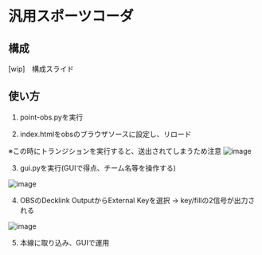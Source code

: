 # 汎用スポーツコーダ

## 構成
[wip]　構成スライド

## 使い方
1. point-obs.pyを実行

2. index.htmlをobsのブラウザソースに設定し、リロード

※この時にトランジションを実行すると、送出されてしまうため注意
![image](https://user-images.githubusercontent.com/49860537/222605115-59cd2d32-bf8c-4211-8f4e-e873275442cd.png)

3. gui.pyを実行(GUIで得点、チーム名等を操作する)

![image](https://user-images.githubusercontent.com/49860537/222605277-9d4a8c59-8151-4764-96b1-c423397e2eff.png)

4. OBSのDecklink OutputからExternal Keyを選択 -> key/fillの2信号が出力される

![image](https://user-images.githubusercontent.com/49860537/222605579-57dabcfc-e6ce-4461-ac44-e213c1371409.png)

5. 本線に取り込み、GUIで運用